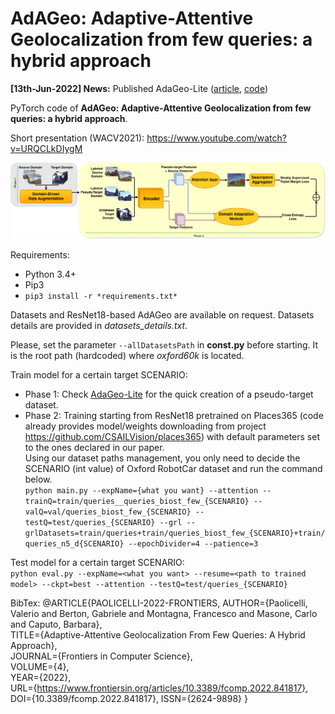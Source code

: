 # AdAGeo: Adaptive-Attentive Geolocalization from few queries: a hybrid approach  
  
**[13th-Jun-2022] News:** Published AdaGeo-Lite ([article](https://www.frontiersin.org/articles/10.3389/fcomp.2022.841817/full), [code](https://github.com/valeriopaolicelli/adageo-WACV2021/tree/fda))  

PyTorch code of **AdAGeo: Adaptive-Attentive Geolocalization from few queries: a hybrid approach**.

Short presentation (WACV2021): https://www.youtube.com/watch?v=URQCLkDIygM

![Architecture](architecture.jpg)


Requirements:
*  Python 3.4+
*  Pip3
*  `pip3 install -r *requirements.txt*`
  
  
Datasets and ResNet18-based AdAGeo are available on request.
Datasets details are provided in *datasets_details.txt*.

Please, set the parameter `--allDatasetsPath` in **const.py** before starting. It is the root path (hardcoded) where *oxford60k* is located.  

Train model for a certain target SCENARIO:  
*  Phase 1: Check [AdaGeo-Lite](https://github.com/valeriopaolicelli/adageo-WACV2021/tree/fda) for the quick creation of a pseudo-target dataset.  
*  Phase 2: Training starting from ResNet18 pretrained on Places365 (code already provides model/weights downloading from project https://github.com/CSAILVision/places365) with default parameters set to the ones declared in our paper.  
Using our dataset paths management, you only need to decide the SCENARIO (int value) of Oxford RobotCar dataset and run the command below.  
`python main.py --expName={what you want} --attention --trainQ=train/queries__queries_biost_few_{SCENARIO} --valQ=val/queries_biost_few_{SCENARIO} --testQ=test/queries_{SCENARIO} --grl --grlDatasets=train/queries+train/queries_biost_few_{SCENARIO}+train/queries_n5_d{SCENARIO} --epochDivider=4 --patience=3 `  
  
Test model for a certain target SCENARIO:  
`python eval.py --expName=<what you want> --resume=<path to trained model> --ckpt=best --attention --testQ=test/queries_{SCENARIO}`  
  
BibTex:
@ARTICLE{PAOLICELLI-2022-FRONTIERS,
  AUTHOR={Paolicelli, Valerio and Berton, Gabriele and Montagna, Francesco and Masone, Carlo and Caputo, Barbara},   
  TITLE={Adaptive-Attentive Geolocalization From Few Queries: A Hybrid Approach},      
  JOURNAL={Frontiers in Computer Science},      
  VOLUME={4},           
  YEAR={2022},      
  URL={https://www.frontiersin.org/articles/10.3389/fcomp.2022.841817},       
  DOI={10.3389/fcomp.2022.841817},
  ISSN={2624-9898}
}
